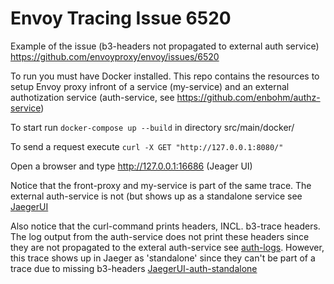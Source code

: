 # Envoy Tracing Issue 6520
Example of the issue (b3-headers not propagated to external auth service) https://github.com/envoyproxy/envoy/issues/6520

To run you must have Docker installed. This repo contains the resources to setup Envoy proxy infront of a service (my-service) and 
an external authotization service (auth-service, see https://github.com/enbohm/authz-service)


To start run ```docker-compose up --build``` in directory src/main/docker/

To send a request execute
```curl -X GET "http://127.0.0.1:8080/"```

Open a browser and type http://127.0.0.1:16686 (Jeager UI)

Notice that the front-proxy and my-service is part of the same trace. The external auth-service is not (but shows up as a standalone service see [JaegerUI](jaeger-service.png)

Also notice that the curl-command prints headers, INCL. b3-trace headers. The log output from the auth-service does not print these
headers since they are not propagated to the exteral auth-service see [auth-logs](auth-service-logs.png). However, this trace shows up in Jaeger as 'standalone' since they can't be part of a trace due to missing b3-headers [JaegerUI-auth-standalone](jaeger-auth-service.png)
